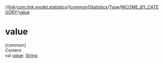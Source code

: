 //[link](../../../../index.md)/[com.tink.model.statistics](../../../index.md)/[[common]Statistics](../../index.md)/[Type](../index.md)/[INCOME_BY_CATEGORY](index.md)/[value](value.md)



# value  
[common]  
Content  
val [value](value.md): [String](https://kotlinlang.org/api/latest/jvm/stdlib/kotlin/-string/index.html)  



